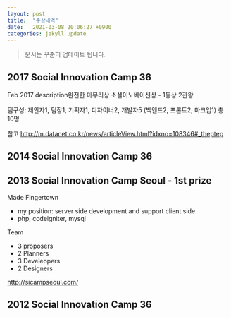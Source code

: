 ```yaml
---
layout: post
title:  "수상내역"
date:   2021-03-08 20:06:27 +0900
categories: jekyll update
---
```


> 문서는 꾸준히 업데이트 됩니다.

## 2017 Social Innovation Camp 36
Feb 2017
description완전한 마무리상
소셜이노베이션상 - 1등상
2관왕

팀구성: 제안자1, 팀장1, 기획자1, 디자이너2, 개발자5 (백엔드2, 프론트2, 마크업1) 총 10명

참고
http://m.datanet.co.kr/news/articleView.html?idxno=108346#_theptep

## 2014 Social Innovation Camp 36

## 2013 Social Innovation Camp Seoul - 1st prize
Made Fingertown
* my position: server side development and support client side
* php, codeigniter, mysql

Team
* 3 proposers
* 2 Planners
* 3 Develeopers
* 2 Designers

http://sicampseoul.com/

## 2012 Social Innovation Camp 36


